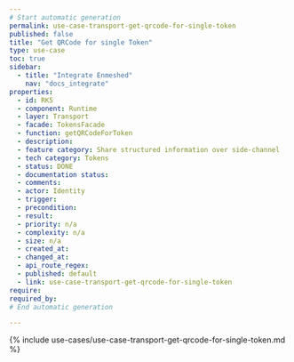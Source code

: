 ```yaml
---
# Start automatic generation
permalink: use-case-transport-get-qrcode-for-single-token
published: false
title: "Get QRCode for single Token"
type: use-case
toc: true
sidebar:
  - title: "Integrate Enmeshed"
    nav: "docs_integrate"
properties:
  - id: RK5
  - component: Runtime
  - layer: Transport
  - facade: TokensFacade
  - function: getQRCodeForToken
  - description:
  - feature category: Share structured information over side-channel
  - tech category: Tokens
  - status: DONE
  - documentation status:
  - comments:
  - actor: Identity
  - trigger:
  - precondition:
  - result:
  - priority: n/a
  - complexity: n/a
  - size: n/a
  - created_at:
  - changed_at:
  - api_route_regex:
  - published: default
  - link: use-case-transport-get-qrcode-for-single-token
require:
required_by:
# End automatic generation

---
```


{% include use-cases/use-case-transport-get-qrcode-for-single-token.md %}
